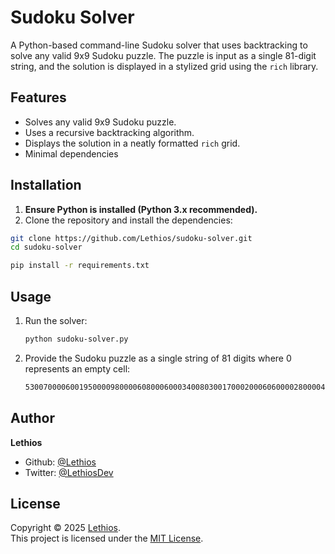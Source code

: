 # Sudoku Solver

A Python-based command-line Sudoku solver that uses backtracking to solve any valid 9x9 Sudoku puzzle. The puzzle is input as a single 81-digit string, and the solution is displayed in a stylized grid using the `rich` library.

## Features
- Solves any valid 9x9 Sudoku puzzle.
- Uses a recursive backtracking algorithm.
- Displays the solution in a neatly formatted `rich` grid.
- Minimal dependencies

## Installation
1. **Ensure Python is installed (Python 3.x recommended).**
2. Clone the repository and install the dependencies:
  ```bash
  git clone https://github.com/Lethios/sudoku-solver.git
  cd sudoku-solver
  ```
  ```bash
  pip install -r requirements.txt
  ```

## Usage
1. Run the solver:
   ```bash
   python sudoku-solver.py
   ```
2. Provide the Sudoku puzzle as a single string of 81 digits where 0 represents an empty cell:
   ```bash
   530070000600195000098000060800060003400803001700020006060000280000419005000080079
   ```

## Author
**Lethios**
- Github: [@Lethios](https://github.com/Lethios)
- Twitter: [@LethiosDev](https://x.com/LethiosDev)

## License
Copyright © 2025 [Lethios](https://github.com/Lethios).  
This project is licensed under the [MIT License](LICENSE).
